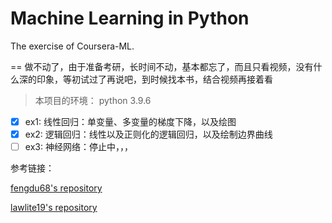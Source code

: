 # Machine Learning in Python

The exercise of Coursera-ML.

== 做不动了，由于准备考研，长时间不动，基本都忘了，而且只看视频，没有什么深的印象，等初试过了再说吧，到时候找本书，结合视频再接着看

> 本项目的环境：
> python 3.9.6
> 

- [x] ex1: 线性回归：单变量、多变量的梯度下降，以及绘图
- [x] ex2: 逻辑回归：线性以及正则化的逻辑回归，以及绘制边界曲线
- [ ] ex3: 神经网络：停止中，，，

参考链接：

[fengdu68's repository](https://github.com/fengdu78/Coursera-ML-AndrewNg-Notes)

[lawlite19's repository](https://github.com/lawlite19/MachineLearning_Python)
